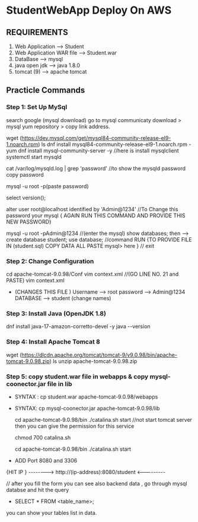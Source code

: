 
# StudentWebApp Deploy On AWS

##     REQUIREMENTS

1) Web Application           --> Student 
2) Web Application WAR file  --> Student.war
3) DataBase                  --> mysql
4) java open jdk             --> java 1.8.0
5) tomcat (9)                --> apache tomcat 

## Practicle Commands 

### Step 1: Set Up MySql

   search google (mysql download) go to mysql communicaty download > mysql yum repository > copy link address.

   wget (https://dev.mysql.com/get/mysql84-community-release-el9-1.noarch.rpm) 
   ls
   dnf install mysql84-community-release-el9-1.noarch.rpm -yum
   dnf install mysql-community-server -y                     //here is install mysqlclient 
   systemctl start mysqld
   
   cat /var/log/mysqld.log | grep 'password'             //to show the mysqld password
   copy password 

   mysql -u root -p(paste password)
 
   select version();

   alter user root@localhost identified by 'Admin@1234'  //To Change this password your mysql
   { AGAIN RUN THIS COMMAND AND PROVIDE THIS NEW PASSWORD} 

   mysql -u root -pAdmin@1234    //(enter the mysql)
   show databases;
   then --> create database student;
   use database; //command RUN
   {TO PROVIDE FILE IN (student.sql) COPY DATA ALL PASTE mysql> here } 
   // exit 

### Step 2: Change Configuration

   cd apache-tomcat-9.0.98/Conf
   vim context.xml 
    //(GO LINE NO. 21 and PASTE)
     vim context.xml
			<Resource name="jdbc/TestDB" auth="Container" type="javax.sql.DataSource"
               maxTotal="100" maxIdle="30" maxWaitMillis="10000"
               username="USERNAME" password="PASSWORD" driverClassName="com.mysql.jdbc.Driver"
               url="jdbc:mysql://DB-ENDPOINT:3306/DATABASE"/>

* (CHANGES THIS FILE ) Username --> root  password --> Admin@1234    DATABASE --> student (change names)

### Step 3:  Install Java (OpenJDK 1.8)

   dnf install java-17-amazon-corretto-devel -y
   java --version

### Step 4:  Install Apache Tomcat 8 

   wget (https://dlcdn.apache.org/tomcat/tomcat-9/v9.0.98/bin/apache-tomcat-9.0.98.zip)
   ls
   unzip apache-tomcat-9.0.98.zip 

### Step 5:  copy student.war file in webapps  & copy mysql-coonector.jar file in lib

 - SYNTAX : cp student.war apache-tomcat-9.0.98/webapps 

 - SYNTAX: cp mysql-coonector.jar apache-tomcat-9.0.98/lib 

   cd apache-tomcat-9.0.98/bin
   ./catalina.sh start     //not start tomcat server then you can give the permission for this service 
   
   chmod 700 catalina.sh

   cd apache-tomcat-9.0.98/bin 
   ./catalina.sh start 


* ADD Port 8080 and 3306 

{HIT IP }
-------->    http://(ip-address):8080/student       <---------

// after you fill the form you can see also backend data , go through mysql databse and hit the query 
 
- SELECT * FROM <table_name>;

you can show your tables list in data.